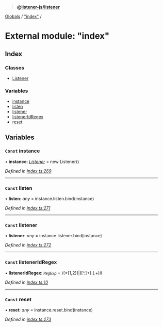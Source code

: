 > **[@listener-js/listener](../README.md)**

[Globals](../globals.md) / ["index"](_index_.md) /

# External module: "index"

## Index

### Classes

* [Listener](../classes/_index_.listener.md)

### Variables

* [instance](_index_.md#const-instance)
* [listen](_index_.md#const-listen)
* [listener](_index_.md#const-listener)
* [listenerIdRegex](_index_.md#const-listeneridregex)
* [reset](_index_.md#const-reset)

## Variables

### `Const` instance

• **instance**: *[Listener](../classes/_index_.listener.md)* =  new Listener()

*Defined in [index.ts:269](https://github.com/listener-js/listener/blob/02261ac/src/index.ts#L269)*

___

### `Const` listen

• **listen**: *any* =  instance.listen.bind(instance)

*Defined in [index.ts:271](https://github.com/listener-js/listener/blob/02261ac/src/index.ts#L271)*

___

### `Const` listener

• **listener**: *any* =  instance.listener.bind(instance)

*Defined in [index.ts:272](https://github.com/listener-js/listener/blob/02261ac/src/index.ts#L272)*

___

### `Const` listenerIdRegex

• **listenerIdRegex**: *`RegExp`* =  /(\*{1,2})|([^\.]+)\.(.+)/i

*Defined in [index.ts:10](https://github.com/listener-js/listener/blob/02261ac/src/index.ts#L10)*

___

### `Const` reset

• **reset**: *any* =  instance.reset.bind(instance)

*Defined in [index.ts:273](https://github.com/listener-js/listener/blob/02261ac/src/index.ts#L273)*